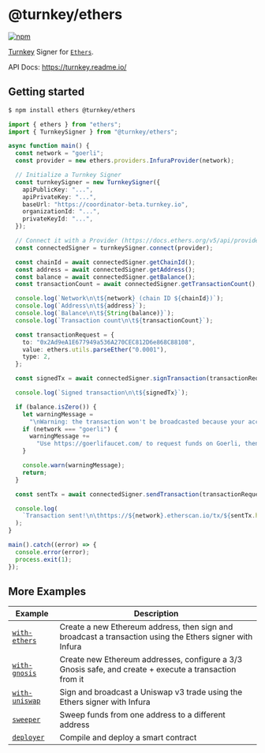 # @turnkey/ethers

[![npm](https://img.shields.io/npm/v/@turnkey/ethers?color=%234C48FF)](https://www.npmjs.com/package/@turnkey/ethers)

[Turnkey](https://turnkey.io) Signer for [`Ethers`](https://docs.ethers.org/v5/api/signer/).

API Docs: https://turnkey.readme.io/

## Getting started

```bash
$ npm install ethers @turnkey/ethers
```

```typescript
import { ethers } from "ethers";
import { TurnkeySigner } from "@turnkey/ethers";

async function main() {
  const network = "goerli";
  const provider = new ethers.providers.InfuraProvider(network);

  // Initialize a Turnkey Signer
  const turnkeySigner = new TurnkeySigner({
    apiPublicKey: "...",
    apiPrivateKey: "...",
    baseUrl: "https://coordinator-beta.turnkey.io",
    organizationId: "...",
    privateKeyId: "...",
  });

  // Connect it with a Provider (https://docs.ethers.org/v5/api/providers/)
  const connectedSigner = turnkeySigner.connect(provider);

  const chainId = await connectedSigner.getChainId();
  const address = await connectedSigner.getAddress();
  const balance = await connectedSigner.getBalance();
  const transactionCount = await connectedSigner.getTransactionCount();

  console.log(`Network\n\t${network} (chain ID ${chainId})`);
  console.log(`Address\n\t${address}`);
  console.log(`Balance\n\t${String(balance)}`);
  console.log(`Transaction count\n\t${transactionCount}`);

  const transactionRequest = {
    to: "0x2Ad9eA1E677949a536A270CEC812D6e868C88108",
    value: ethers.utils.parseEther("0.0001"),
    type: 2,
  };

  const signedTx = await connectedSigner.signTransaction(transactionRequest);

  console.log(`Signed transaction\n\t${signedTx}`);

  if (balance.isZero()) {
    let warningMessage =
      "\nWarning: the transaction won't be broadcasted because your account balance is zero.\n";
    if (network === "goerli") {
      warningMessage +=
        "Use https://goerlifaucet.com/ to request funds on Goerli, then run the script again.\n";
    }

    console.warn(warningMessage);
    return;
  }

  const sentTx = await connectedSigner.sendTransaction(transactionRequest);

  console.log(
    `Transaction sent!\n\thttps://${network}.etherscan.io/tx/${sentTx.hash}`
  );
}

main().catch((error) => {
  console.error(error);
  process.exit(1);
});
```

## More Examples

| Example                                        | Description                                                                                              |
| ---------------------------------------------- | -------------------------------------------------------------------------------------------------------- |
| [`with-ethers`](../../examples/with-ethers/)   | Create a new Ethereum address, then sign and broadcast a transaction using the Ethers signer with Infura |
| [`with-gnosis`](../../examples/with-gnosis/)   | Create new Ethereum addresses, configure a 3/3 Gnosis safe, and create + execute a transaction from it   |
| [`with-uniswap`](../../examples/with-uniswap/) | Sign and broadcast a Uniswap v3 trade using the Ethers signer with Infura                                |
| [`sweeper`](../../examples/sweeper/)           | Sweep funds from one address to a different address                                                      |
| [`deployer`](../../examples/deployer/)         | Compile and deploy a smart contract                                                                      |
